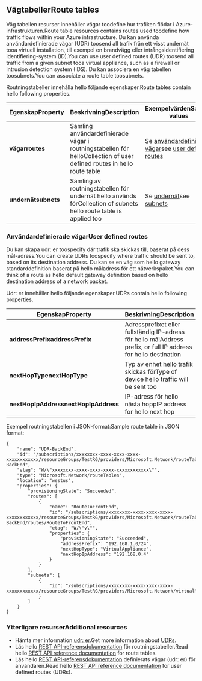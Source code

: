 ## <a name="route-tables"></a><span data-ttu-id="f3518-101">Vägtabeller</span><span class="sxs-lookup"><span data-stu-id="f3518-101">Route tables</span></span>
<span data-ttu-id="f3518-102">Väg tabellen resurser innehåller vägar toodefine hur trafiken flödar i Azure-infrastrukturen.</span><span class="sxs-lookup"><span data-stu-id="f3518-102">Route table resources contains routes used toodefine how traffic flows within your Azure infrastructure.</span></span> <span data-ttu-id="f3518-103">Du kan använda användardefinierade vägar (UDR) toosend all trafik från ett visst undernät tooa virtuell installation, till exempel en brandvägg eller intrångsidentifiering identifiering-system (ID).</span><span class="sxs-lookup"><span data-stu-id="f3518-103">You can use user defined routes (UDR) toosend all traffic from a given subnet tooa virtual appliance, such as a firewall or intrusion detection system (IDS).</span></span> <span data-ttu-id="f3518-104">Du kan associera en väg tabellen toosubnets.</span><span class="sxs-lookup"><span data-stu-id="f3518-104">You can associate a route table toosubnets.</span></span> 

<span data-ttu-id="f3518-105">Routningstabeller innehålla hello följande egenskaper.</span><span class="sxs-lookup"><span data-stu-id="f3518-105">Route tables contain hello following properties.</span></span>

| <span data-ttu-id="f3518-106">Egenskap</span><span class="sxs-lookup"><span data-stu-id="f3518-106">Property</span></span> | <span data-ttu-id="f3518-107">Beskrivning</span><span class="sxs-lookup"><span data-stu-id="f3518-107">Description</span></span> | <span data-ttu-id="f3518-108">Exempelvärden</span><span class="sxs-lookup"><span data-stu-id="f3518-108">Sample values</span></span> |
| --- | --- | --- |
| <span data-ttu-id="f3518-109">**vägar**</span><span class="sxs-lookup"><span data-stu-id="f3518-109">**routes**</span></span> |<span data-ttu-id="f3518-110">Samling användardefinierade vägar i routningstabellen för hello</span><span class="sxs-lookup"><span data-stu-id="f3518-110">Collection of user defined routes in hello route table</span></span> |<span data-ttu-id="f3518-111">Se [användardefinierade vägar](#User-defined-routes)</span><span class="sxs-lookup"><span data-stu-id="f3518-111">see [user defined routes](#User-defined-routes)</span></span> |
| <span data-ttu-id="f3518-112">**undernät**</span><span class="sxs-lookup"><span data-stu-id="f3518-112">**subnets**</span></span> |<span data-ttu-id="f3518-113">Samling av routningstabellen för undernät hello används för</span><span class="sxs-lookup"><span data-stu-id="f3518-113">Collection of subnets hello route table is applied too</span></span>|<span data-ttu-id="f3518-114">Se [undernät](#Subnets)</span><span class="sxs-lookup"><span data-stu-id="f3518-114">see [subnets](#Subnets)</span></span> |

### <a name="user-defined-routes"></a><span data-ttu-id="f3518-115">Användardefinierade vägar</span><span class="sxs-lookup"><span data-stu-id="f3518-115">User defined routes</span></span>
<span data-ttu-id="f3518-116">Du kan skapa udr: er toospecify där trafik ska skickas till, baserat på dess mål-adress.</span><span class="sxs-lookup"><span data-stu-id="f3518-116">You can create UDRs toospecify where traffic should be sent to, based on its destination address.</span></span> <span data-ttu-id="f3518-117">Du kan se en väg som hello gateway standarddefinition baserat på hello måladress för ett nätverkspaket.</span><span class="sxs-lookup"><span data-stu-id="f3518-117">You can think of a route as hello default gateway definition based on hello destination address of a network packet.</span></span>

<span data-ttu-id="f3518-118">Udr: er innehåller hello följande egenskaper.</span><span class="sxs-lookup"><span data-stu-id="f3518-118">UDRs contain hello following properties.</span></span> 

| <span data-ttu-id="f3518-119">Egenskap</span><span class="sxs-lookup"><span data-stu-id="f3518-119">Property</span></span> | <span data-ttu-id="f3518-120">Beskrivning</span><span class="sxs-lookup"><span data-stu-id="f3518-120">Description</span></span> | <span data-ttu-id="f3518-121">Exempelvärden</span><span class="sxs-lookup"><span data-stu-id="f3518-121">Sample values</span></span> |
| --- | --- | --- |
| <span data-ttu-id="f3518-122">**addressPrefix**</span><span class="sxs-lookup"><span data-stu-id="f3518-122">**addressPrefix**</span></span> |<span data-ttu-id="f3518-123">Adressprefixet eller fullständig IP-adress för hello mål</span><span class="sxs-lookup"><span data-stu-id="f3518-123">Address prefix, or full IP address for hello destination</span></span> |<span data-ttu-id="f3518-124">192.168.1.0/24, 192.168.1.101</span><span class="sxs-lookup"><span data-stu-id="f3518-124">192.168.1.0/24, 192.168.1.101</span></span> |
| <span data-ttu-id="f3518-125">**nextHopType**</span><span class="sxs-lookup"><span data-stu-id="f3518-125">**nextHopType**</span></span> |<span data-ttu-id="f3518-126">Typ av enhet hello trafik skickas för</span><span class="sxs-lookup"><span data-stu-id="f3518-126">Type of device hello traffic will be sent too</span></span>|<span data-ttu-id="f3518-127">VirtualAppliance, VPN-Gateway, Internet</span><span class="sxs-lookup"><span data-stu-id="f3518-127">VirtualAppliance, VPN Gateway, Internet</span></span> |
| <span data-ttu-id="f3518-128">**nextHopIpAddress**</span><span class="sxs-lookup"><span data-stu-id="f3518-128">**nextHopIpAddress**</span></span> |<span data-ttu-id="f3518-129">IP-adress för hello nästa hopp</span><span class="sxs-lookup"><span data-stu-id="f3518-129">IP address for hello next hop</span></span> |<span data-ttu-id="f3518-130">192.168.1.4</span><span class="sxs-lookup"><span data-stu-id="f3518-130">192.168.1.4</span></span> |

<span data-ttu-id="f3518-131">Exempel routningstabellen i JSON-format:</span><span class="sxs-lookup"><span data-stu-id="f3518-131">Sample route table in JSON format:</span></span>

    {
        "name": "UDR-BackEnd",
        "id": "/subscriptions/xxxxxxxx-xxxx-xxxx-xxxx-xxxxxxxxxxxx/resourceGroups/TestRG/providers/Microsoft.Network/routeTables/UDR-BackEnd",
        "etag": "W/\"xxxxxxxx-xxxx-xxxx-xxxx-xxxxxxxxxxxx\"",
        "type": "Microsoft.Network/routeTables",
        "location": "westus",
        "properties": {
            "provisioningState": "Succeeded",
            "routes": [
                {
                    "name": "RouteToFrontEnd",
                    "id": "/subscriptions/xxxxxxxx-xxxx-xxxx-xxxx-xxxxxxxxxxxx/resourceGroups/TestRG/providers/Microsoft.Network/routeTables/UDR-BackEnd/routes/RouteToFrontEnd",
                    "etag": "W/\"v\"",
                    "properties": {
                        "provisioningState": "Succeeded",
                        "addressPrefix": "192.168.1.0/24",
                        "nextHopType": "VirtualAppliance",
                        "nextHopIpAddress": "192.168.0.4"
                    }
                }
            ],
            "subnets": [
                {
                    "id": "/subscriptions/xxxxxxxx-xxxx-xxxx-xxxx-xxxxxxxxxxxx/resourceGroups/TestRG/providers/Microsoft.Network/virtualNetworks/TestVNet/subnets/BackEnd"
                }
            ]
        }
    }

### <a name="additional-resources"></a><span data-ttu-id="f3518-132">Ytterligare resurser</span><span class="sxs-lookup"><span data-stu-id="f3518-132">Additional resources</span></span>
* <span data-ttu-id="f3518-133">Hämta mer information [udr: er](../articles/virtual-network/virtual-networks-udr-overview.md).</span><span class="sxs-lookup"><span data-stu-id="f3518-133">Get more information about [UDRs](../articles/virtual-network/virtual-networks-udr-overview.md).</span></span>
* <span data-ttu-id="f3518-134">Läs hello [REST API-referensdokumentation](https://msdn.microsoft.com/library/azure/mt502549.aspx) för routningstabeller.</span><span class="sxs-lookup"><span data-stu-id="f3518-134">Read hello [REST API reference documentation](https://msdn.microsoft.com/library/azure/mt502549.aspx) for route tables.</span></span>
* <span data-ttu-id="f3518-135">Läs hello [REST API-referensdokumentation](https://msdn.microsoft.com/library/azure/mt502539.aspx) definierats vägar (udr: er) för användaren.</span><span class="sxs-lookup"><span data-stu-id="f3518-135">Read hello [REST API reference documentation](https://msdn.microsoft.com/library/azure/mt502539.aspx) for user defined routes (UDRs).</span></span>

